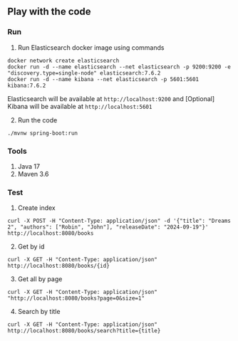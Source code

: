 ## Play with the code
### Run
1. Run Elasticsearch docker image using commands
```
docker network create elasticsearch
docker run -d --name elasticsearch --net elasticsearch -p 9200:9200 -e "discovery.type=single-node" elasticsearch:7.6.2
docker run -d --name kibana --net elasticsearch -p 5601:5601 kibana:7.6.2
```
Elasticsearch will be available at `http://localhost:9200` and [Optional] Kibana will be available at `http://localhost:5601`

2. Run the code
```
./mvnw spring-boot:run
```

### Tools
1. Java 17
2. Maven 3.6

### Test
1. Create index
```
curl -X POST -H "Content-Type: application/json" -d '{"title": "Dreams 2", "authors": ["Robin", "John"], "releaseDate": "2024-09-19"}' http://localhost:8080/books
```
2. Get by id
```
curl -X GET -H "Content-Type: application/json" http://localhost:8080/books/{id}
```
3. Get all by page
```
curl -X GET -H "Content-Type: application/json" "http://localhost:8080/books?page=0&size=1"
```
4. Search by title
```
curl -X GET -H "Content-Type: application/json" http://localhost:8080/books/search?title={title}
```
